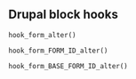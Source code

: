 Drupal block hooks
-------------------
```
hook_form_alter()

hook_form_FORM_ID_alter()

hook_form_BASE_FORM_ID_alter()
```